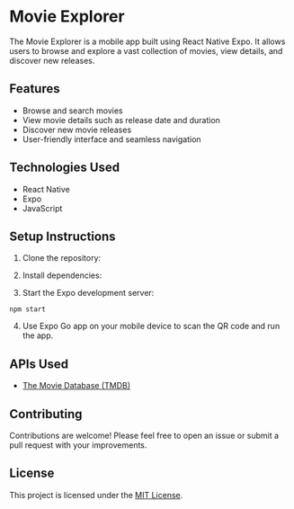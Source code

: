 # Movie Explorer

The Movie Explorer is a mobile app built using React Native Expo. It allows users to browse and explore a vast collection of movies, view details, and discover new releases.

## Features

- Browse and search movies
- View movie details such as release date and duration
- Discover new movie releases
- User-friendly interface and seamless navigation

## Technologies Used

- React Native
- Expo
- JavaScript

## Setup Instructions

1. Clone the repository:


2. Install dependencies:


3. Start the Expo development server:
```
npm start
```


4. Use Expo Go app on your mobile device to scan the QR code and run the app.

## APIs Used

- [The Movie Database (TMDB)](https://www.themoviedb.org/documentation/api)


## Contributing

Contributions are welcome! Please feel free to open an issue or submit a pull request with your improvements.

## License

This project is licensed under the [MIT License](LICENSE).
